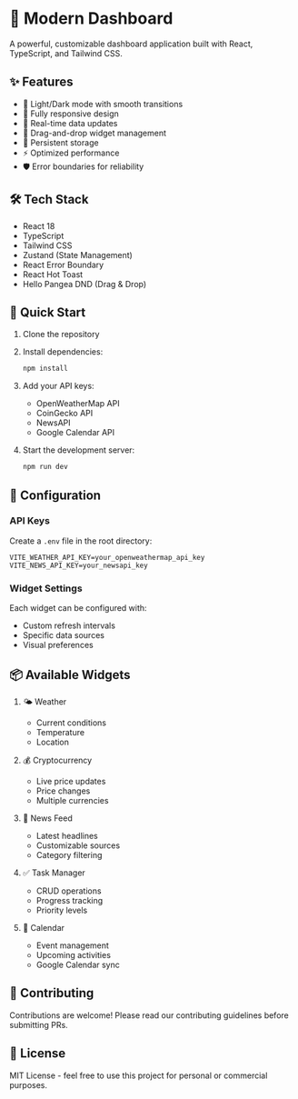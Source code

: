 # 🚀 Modern Dashboard

A powerful, customizable dashboard application built with React, TypeScript, and Tailwind CSS.

## ✨ Features

- 🎨 Light/Dark mode with smooth transitions
- 📱 Fully responsive design
- 🔄 Real-time data updates
- 🎯 Drag-and-drop widget management
- 💾 Persistent storage
- ⚡ Optimized performance
- 🛡️ Error boundaries for reliability

## 🛠️ Tech Stack

- React 18
- TypeScript
- Tailwind CSS
- Zustand (State Management)
- React Error Boundary
- React Hot Toast
- Hello Pangea DND (Drag & Drop)

## 🚀 Quick Start

1. Clone the repository
2. Install dependencies:
   ```bash
   npm install
   ```
3. Add your API keys:
   - OpenWeatherMap API
   - CoinGecko API
   - NewsAPI
   - Google Calendar API

4. Start the development server:
   ```bash
   npm run dev
   ```

## 🔧 Configuration

### API Keys
Create a `.env` file in the root directory:

```env
VITE_WEATHER_API_KEY=your_openweathermap_api_key
VITE_NEWS_API_KEY=your_newsapi_key
```

### Widget Settings
Each widget can be configured with:
- Custom refresh intervals
- Specific data sources
- Visual preferences

## 📦 Available Widgets

1. 🌤️ Weather
   - Current conditions
   - Temperature
   - Location

2. 💰 Cryptocurrency
   - Live price updates
   - Price changes
   - Multiple currencies

3. 📰 News Feed
   - Latest headlines
   - Customizable sources
   - Category filtering

4. ✅ Task Manager
   - CRUD operations
   - Progress tracking
   - Priority levels

5. 📅 Calendar
   - Event management
   - Upcoming activities
   - Google Calendar sync

## 🤝 Contributing

Contributions are welcome! Please read our contributing guidelines before submitting PRs.

## 📝 License

MIT License - feel free to use this project for personal or commercial purposes.